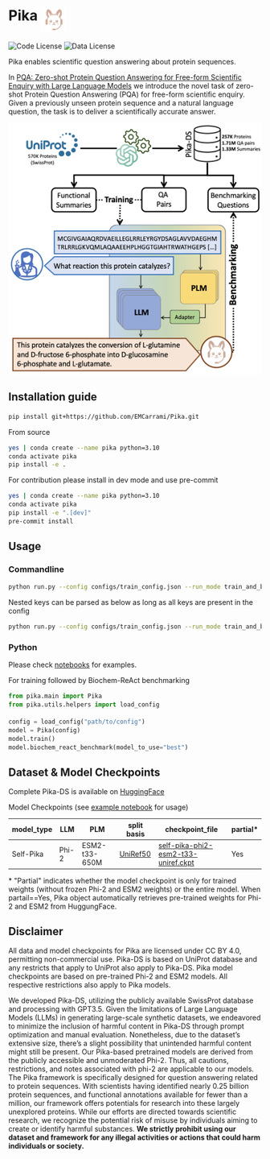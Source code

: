 <h1 id="pika">Pika <img src="assets/images/Pika_logo.png" alt="Pika Framework" height="50" align="top"></h1>

![Code License](https://img.shields.io/badge/Code%20License-MIT-green.svg)
![Data License](https://img.shields.io/badge/Data%20License-CC%20BY%204.0-red.svg)

Pika enables scientific question answering about protein sequences.

In [PQA: Zero-shot Protein Question Answering for Free-form Scientific Enquiry with Large Language Models](https://arxiv.org/pdf/2402.13653) we introduce the novel task of zero-shot Protein Question Answering (PQA) for free-form scientific enquiry. Given a previously unseen protein sequence and a natural language question, the task is to deliver a scientifically accurate answer. 

<p align="left"><img src="assets/images/Pika.png" title="Pika Framework" height="500"></p>

## Installation guide

```bash
pip install git+https://github.com/EMCarrami/Pika.git
```

From source
```bash
yes | conda create --name pika python=3.10
conda activate pika
pip install -e .
```

For contribution please install in dev mode and use pre-commit
```bash
yes | conda create --name pika python=3.10
conda activate pika
pip install -e ".[dev]"
pre-commit install
```

## Usage

### Commandline

```bash
python run.py --config configs/train_config.json --run_mode train_and_benchmark
```

Nested keys can be parsed as below as long as all keys are present in the config
```bash
python run.py --config configs/train_config.json --run_mode train_and_benchmark --model.enable_gradient_checkpointing True
```

### Python

Please check [notebooks](https://github.com/EMCarrami/Pika/tree/main/notebooks) for examples.

For training followed by Biochem-ReAct benchmarking
```python
from pika.main import Pika
from pika.utils.helpers import load_config

config = load_config("path/to/config")
model = Pika(config)
model.train()
model.biochem_react_benchmark(model_to_use="best")
```

## Dataset & Model Checkpoints

Complete Pika-DS is available on [HuggingFace](https://huggingface.co/datasets/EMCarrami/Pika-DS)

Model Checkpoints (see [example notebook](https://github.com/EMCarrami/Pika/blob/main/notebooks/scientific_enquiry.ipynb) for usage)

| model_type | LLM   | PLM | split basis                  | checkpoint_file                    | partial* |
|------------|-------|-----|------------------------------|------------------------------------|---------|
| Self-Pika  | Phi-2 | ESM2-t33-650M | [UniRef50](https://huggingface.co/datasets/EMCarrami/Pika-DS/blob/main/splits/pika_uniref_split.csv) | [self-pika-phi2-esm2-t33-uniref.ckpt](https://github.com/EMCarrami/Pika/blob/main/model_checkpoints/self-pika-phi2-esm2-t33-uniref.ckpt) | Yes     |

\* "Partial" indicates whether the model checkpoint is only for trained weights (without frozen Phi-2 and ESM2 weights) or the entire model. When partail==Yes, Pika object automatically retrieves pre-trained weights for Phi-2 and ESM2 from HuggungFace.

## Disclaimer

All data and model checkpoints for Pika are licensed under CC BY 4.0, permitting non-commercial use. Pika-DS is based on UniProt database and any restricts that apply to UniProt also apply to Pika-DS. Pika model checkpoints are based on pre-trained Phi-2 and ESM2 models. All respective restrictions also apply to Pika models.

We developed Pika-DS, utilizing the publicly available SwissProt database and processing with GPT3.5. Given the limitations of Large Language Models (LLMs) in generating large-scale synthetic datasets, we endeavored to minimize the inclusion of harmful content in Pika-DS through prompt optimization and manual evaluation. Nonetheless, due to the dataset’s extensive size, there’s a slight possibility that unintended harmful content might still be present. Our Pika-based pretrained models are derived from the publicly accessible and unmoderated Phi-2. Thus, all cautions, restrictions, and notes associated with phi-2 are applicable to our models. The Pika framework is specifically designed for question answering related to protein sequences. With scientists having identified nearly 0.25 billion protein sequences, and functional annotations available for fewer than a million, our framework offers potentials for research into these largely unexplored proteins. While our efforts are directed towards scientific research, we recognize the potential risk of misuse by individuals aiming to create or identify harmful substances. **We strictly prohibit using our dataset and framework for any illegal activities or actions that could harm individuals or society.**
